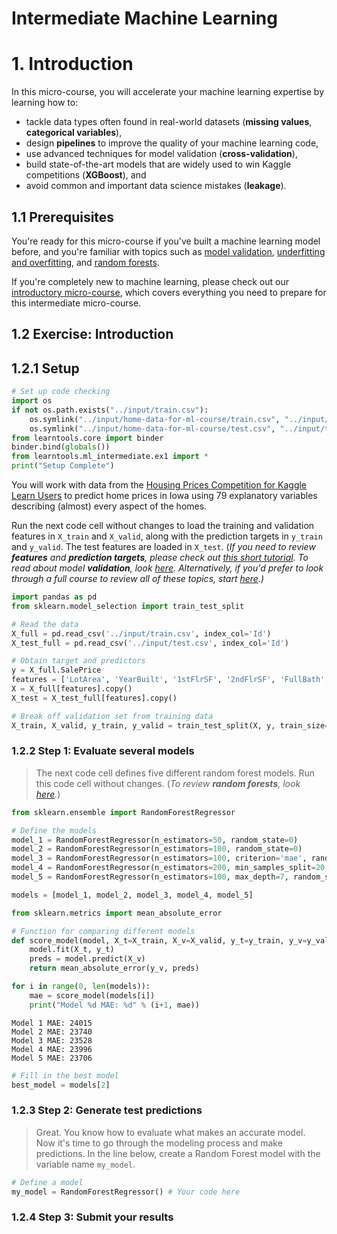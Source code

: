 # Intermediate Machine Learning

# 1. Introduction

In this micro-course, you will accelerate your machine learning expertise by learning how to:

- tackle data types often found in real-world datasets (**missing values**, **categorical variables**),
- design **pipelines** to improve the quality of your machine learning code,
- use advanced techniques for model validation (**cross-validation**),
- build state-of-the-art models that are widely used to win Kaggle competitions (**XGBoost**), and
- avoid common and important data science mistakes (**leakage**).

## 1.1 Prerequisites

You're ready for this micro-course if you've built a machine learning model before, and you're familiar with topics such as [model validation](https://www.kaggle.com/dansbecker/model-validation), [underfitting and overfitting](https://www.kaggle.com/dansbecker/underfitting-and-overfitting), and [random forests](https://www.kaggle.com/dansbecker/random-forests).

If you're completely new to machine learning, please check out our [introductory micro-course](https://www.kaggle.com/learn/intro-to-machine-learning), which covers everything you need to prepare for this intermediate micro-course.



## 1.2 Exercise: Introduction

## 1.2.1 Setup

```python
# Set up code checking
import os
if not os.path.exists("../input/train.csv"):
    os.symlink("../input/home-data-for-ml-course/train.csv", "../input/train.csv")  
    os.symlink("../input/home-data-for-ml-course/test.csv", "../input/test.csv")  
from learntools.core import binder
binder.bind(globals())
from learntools.ml_intermediate.ex1 import *
print("Setup Complete")
```

You will work with data from the [Housing Prices Competition for Kaggle Learn Users](https://www.kaggle.com/c/home-data-for-ml-course) to predict home prices in Iowa using 79 explanatory variables describing (almost) every aspect of the homes.

Run the next code cell without changes to load the training and validation features in `X_train` and `X_valid`, along with the prediction targets in `y_train` and `y_valid`. The test features are loaded in `X_test`. (*If you need to review **features** and **prediction targets**, please check out [this short tutorial](https://www.kaggle.com/dansbecker/your-first-machine-learning-model). To read about model **validation**, look [here](https://www.kaggle.com/dansbecker/model-validation). Alternatively, if you'd prefer to look through a full course to review all of these topics, start [here](https://www.kaggle.com/learn/machine-learning).)*



```python
import pandas as pd
from sklearn.model_selection import train_test_split

# Read the data
X_full = pd.read_csv('../input/train.csv', index_col='Id')
X_test_full = pd.read_csv('../input/test.csv', index_col='Id')

# Obtain target and predictors
y = X_full.SalePrice
features = ['LotArea', 'YearBuilt', '1stFlrSF', '2ndFlrSF', 'FullBath', 'BedroomAbvGr', 'TotRmsAbvGrd']
X = X_full[features].copy()
X_test = X_test_full[features].copy()

# Break off validation set from training data
X_train, X_valid, y_train, y_valid = train_test_split(X, y, train_size=0.8, test_size=0.2,random_state=0)
```



### 1.2.2 Step 1: Evaluate several models

> The next code cell defines five different random forest models. Run this code cell without changes. (*To review **random forests**, look [here](https://www.kaggle.com/dansbecker/random-forests).*)

```python
from sklearn.ensemble import RandomForestRegressor

# Define the models
model_1 = RandomForestRegressor(n_estimators=50, random_state=0)
model_2 = RandomForestRegressor(n_estimators=100, random_state=0)
model_3 = RandomForestRegressor(n_estimators=100, criterion='mae', random_state=0)
model_4 = RandomForestRegressor(n_estimators=200, min_samples_split=20, random_state=0)
model_5 = RandomForestRegressor(n_estimators=100, max_depth=7, random_state=0)

models = [model_1, model_2, model_3, model_4, model_5]
```

```python
from sklearn.metrics import mean_absolute_error

# Function for comparing different models
def score_model(model, X_t=X_train, X_v=X_valid, y_t=y_train, y_v=y_valid):
    model.fit(X_t, y_t)
    preds = model.predict(X_v)
    return mean_absolute_error(y_v, preds)

for i in range(0, len(models)):
    mae = score_model(models[i])
    print("Model %d MAE: %d" % (i+1, mae))
```

```
Model 1 MAE: 24015
Model 2 MAE: 23740
Model 3 MAE: 23528
Model 4 MAE: 23996
Model 5 MAE: 23706
```

```python
# Fill in the best model
best_model = models[2]
```



### 1.2.3 Step 2: Generate test predictions

> Great. You know how to evaluate what makes an accurate model. Now it's time to go through the modeling process and make predictions. In the line below, create a Random Forest model with the variable name `my_model`.

```python
# Define a model
my_model = RandomForestRegressor() # Your code here
```



### 1.2.4 Step 3: Submit your results

